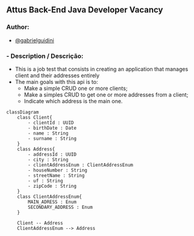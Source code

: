 ## Attus Back-End Java Developer Vacancy

### Author:
- [@gabrielguidini](https://github.com/gabrielguidini)

### - Description / Descrição:
- This is a job test that consists in creating an application that manages client and their addresses entirely
- The main goals with this api is to:
  - Make a simple CRUD one or more clients;
  - Make a simples CRUD to get one or more addresses from a client;
  - Indicate which address is the main one.

```mermaid
classDiagram
    class Client{
        - clientId : UUID
        - birthDate : Date
        - name : String
        - surname : String
    }
    class Address{
        - addressId : UUID
        - city : String
        - clientAddressEnum : ClientAddressEnum
        - houseNumber : String
        - streetName : String
        - uf : String
        - zipCode : String
    }
    class ClientAddressEnum{
        MAIN_ADRESS : Enum
        SECONDARY_ADDRESS : Enum
    }

    Client -- Address
    ClientAddressEnum --> Address
```
